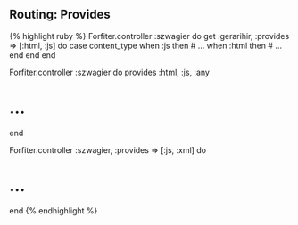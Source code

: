 ## Routing: Provides

{% highlight ruby %}
Forfiter.controller :szwagier do 
  get :gerarihir, :provides => [:html, :js] do
    case content_type
      when :js then   # ...
      when :html then # ...
    end
  end
end

Forfiter.controller :szwagier do 
  provides :html, :js, :any
  # ...
end

Forfiter.controller :szwagier, :provides => [:js, :xml] do 
  # ...
end
{% endhighlight %}
